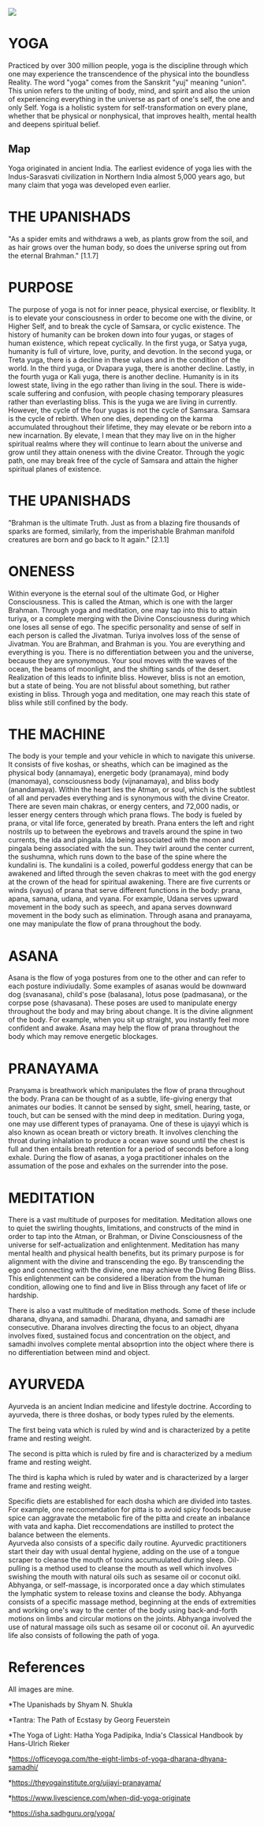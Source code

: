 <a href="https://juncture-digital.org"><img src="https://juncture-digital.org/images/ve-button.png"></a>

<param ve-config 
       title="Living Purely: An Introductory Guide to Yogic Being"
       author="Ariana Neira"
       banner="https://raw.githubusercontent.com/aneira18/juncture-visual-essay/main/changedbanner.jpg" 
       layout="vertical">

<!-- Entities discussed throughout the essay are typically defined before the essay text and
     are thus available in all text.  Entity identifiers (QIDs) can be found in either
     Wikipedia or Wikidata (https://www.wikidata.org)> -->
<param ve-entity eid="Q9350"> <!-- Yoga -->
<param ve-entity eid="Q466797"> <!-- Asana -->
<param ve-entity eid="Q839496"> <!-- Pranayama -->
<param ve-entity eid="Q108458"> <!-- Meditation -->
<param ve-entity eid="Q132325"> <!-- Ayurveda -->

# YOGA 
Practiced by over 300 million people, yoga is the discipline through which one may experience the transcendence of the physical into the boundless Reality.  The word "yoga" comes from the Sanskrit "yuj" meaning "union".  This union refers to the uniting of body, mind, and spirit and also the union of experiencing everything in the universe as part of one's self, the one and only Self.  Yoga is a holistic system for self-transformation on every plane, whether that be physical or nonphysical, that improves health, mental health and deepens spiritual belief.   
<param ve-graphic 
       label="OM" 
       description="artwork" 
       license="public domain" 
       url="https://raw.githubusercontent.com/aneira18/juncture-visual-essay/main/om.JPG">
       
## Map

Yoga originated in ancient India.  The earliest evidence of yoga lies with the Indus-Sarasvati civilization in Northern India almost 5,000 years ago, but many claim that yoga was developed even earlier.  
<param ve-map center="Q668" zoom="5" prefer-geojson>

# THE UPANISHADS
"As a spider emits and withdraws a web, as plants grow from the soil, and as hair grows over the human body, so does the universe spring out from the eternal Brahman." [1.1.7]
<param ve-graphic 
       label="Wisdom" 
       description="artwork" 
       license="public domain" 
       url="https://raw.githubusercontent.com/aneira18/juncture-visual-essay/main/best%20eye.jpg">

# PURPOSE
The purpose of yoga is not for inner peace, physical exercise, or flexiblity.  It is to elevate your consciousness in order to become one with the divine, or Higher Self, and to break the cycle of Samsara, or cyclic existence.  The history of humanity can be broken down into four yugas, or stages of human existence, which repeat cyclically.  In the first yuga, or Satya yuga, humanity is full of virture, love, purity, and devotion.  In the second yuga, or Treta yuga, there is a decline in these values and in the condition of the world.  In the third yuga, or Dvapara yuga, there is another decline.  Lastly, in the fourth yuga or Kali yuga, there is another decline.  Humanity is in its lowest state, living in the ego rather than living in the soul.  There is wide-scale suffering and confusion, with people chasing temporary pleasures rather than everlasting bliss.  This is the yuga we are living in currently.
However, the cycle of the four yugas is not the cycle of Samsara.  Samsara is the cycle of rebirth.  When one dies, depending on the karma accumulated throughout their lifetime, they may elevate or be reborn into a new incarnation.  By elevate, I mean that they may live on in the higher spiritual realms where they will continue to learn about the universe and grow until they attain oneness with the divine Creator.  Through the yogic path, one may break free of the cycle of Samsara and attain the higher spiritual planes of existence.  
<param ve-graphic 
       label="THE BUDDHA" 
       description="artwork" 
       license="public domain" 
       url="https://raw.githubusercontent.com/aneira18/juncture-visual-essay/main/IMG_0195.JPG">
       
# THE UPANISHADS
"Brahman is the ultimate Truth.  Just as from a blazing fire thousands of sparks are formed, similarly, from the imperishable Brahman manifold creatures are born and go back to It again." [2.1.1]
<param ve-graphic 
       label="Wisdom" 
       description="artwork" 
       license="public domain" 
       url="https://raw.githubusercontent.com/aneira18/juncture-visual-essay/main/best%20eye.jpg">
       
# ONENESS
Within everyone is the eternal soul of the ultimate God, or Higher Consciousness.  This is called the Atman, which is one with the larger Brahman.  Through yoga and meditation, one may tap into this to attain turiya, or a complete merging with the Divine Consciousness during which one loses all sense of ego.  The specific personality and sense of self in each person is called the Jivatman.  Turiya involves loss of the sense of Jivatman.  You are Brahman, and Brahman is you.  You are everything and everything is you.  There is no differentiation between you and the universe, because they are synonymous.  Your soul moves with the waves of the ocean, the beams of moonlight, and the shifting sands of the desert.  Realization of this leads to infinite bliss.  However, bliss is not an emotion, but a state of being.  You are not blissful about something, but rather existing in bliss.  Through yoga and meditation, one may reach this state of bliss while still confined by the body. 
<param ve-graphic 
       label="ONENESS" 
       description="artwork" 
       license="public domain" 
       url="https://raw.githubusercontent.com/aneira18/juncture-visual-essay/main/WE_ARE_ONE.JPG">

# THE MACHINE
The body is your temple and your vehicle in which to navigate this universe.  It consists of five koshas, or sheaths, which can be imagined as the physical body (annamaya), energetic body (pranamaya), mind body (manomaya), consciousness body (vijnanamaya), and bliss body (anandamaya).  Within the heart lies the Atman, or soul, which is the subtlest of all and pervades everything and is synonymous with the divine Creator.  There are seven main chakras, or energy centers, and 72,000 nadis, or lesser energy centers through which prana flows.  The body is fueled by prana, or vital life force, generated by breath.  Prana enters the left and right nostrils up to between the eyebrows and travels around the spine in two currents, the ida and pingala.  Ida being associated with the moon and pingala being associated with the sun.  They twirl around the center current, the sushumna, which runs down to the base of the spine where the kundalini is.  The kundalini is a coiled, powerful goddess energy that can be awakened and lifted through the seven chakras to meet with the god energy at the crown of the head for spiritual awakening.  There are five currents or winds (vayus) of prana that serve different functions in the body: prana, apana, samana, udana, and vyana.  For example, Udana serves upward movement in the body such as speech, and apana serves downward movement in the body such as elimination.  Through asana and pranayama, one may manipulate the flow of prana throughout the body.  
<param ve-graphic 
       label="THE SUBTLE BODY" 
       description="artwork" 
       license="public domain" 
       url="https://raw.githubusercontent.com/aneira18/juncture-visual-essay/main/thebody.JPG">

# ASANA
Asana is the flow of yoga postures from one to the other and can refer to each posture indiviudally.  Some examples of asanas would be downward dog (svanasana), child's pose (balasana), lotus pose (padmasana), or the corpse pose (shavasana).  These poses are used to manipulate energy throughout the body and may bring about change.  It is the divine alignment of the body.  For example, when you sit up straight, you instantly feel more confident and awake.  Asana may help the flow of prana throughout the body which may remove energetic blockages.  
<param ve-graphic 
       label="THE POWER OF ASANA" 
       description="artwork" 
       license="public domain" 
       url="https://raw.githubusercontent.com/aneira18/juncture-visual-essay/main/IMG_0206.JPG">

# PRANAYAMA
Pranyama is breathwork which manipulates the flow of prana throughout the body.  Prana can be thought of as a subtle, life-giving energy that animates our bodies.  It cannot be sensed by sight, smell, hearing, taste, or touch, but can be sensed with the mind deep in meditation.  During yoga, one may use different types of pranayama.  One of these is ujayyi which is also known as ocean breath or victory breath.  It involves clenching the throat during inhalation to produce a ocean wave sound until the chest is full and then entails breath retention for a period of seconds before a long exhale.  During the flow of asanas, a yoga practitioner inhales on the assumation of the pose and exhales on the surrender into the pose. 
<param ve-graphic 
       label="PRANAYAMA" 
       description="artwork" 
       license="public domain" 
       url="https://raw.githubusercontent.com/aneira18/juncture-visual-essay/main/Pranayama_.jpg">

# MEDITATION
There is a vast multitude of purposes for meditation.  Meditation allows one to quiet the swirling thoughts, limitations, and constructs of the mind in order to tap into the Atman, or Brahman, or Divine Consciousness of the universe for self-actualization and enlightenment.  Meditation has many mental health and physical health benefits, but its primary purpose is for alignment with the divine and transcending the ego.  By transcending the ego and connecting with the divine, one may achieve the Diving Being Bliss.  This enlightenment can be considered a liberation from the human condition, allowing one to find and live in Bliss through any facet of life or hardship.  
<param ve-graphic 
       label="Meditation" 
       description="artwork" 
       license="public domain" 
       url="https://raw.githubusercontent.com/aneira18/juncture-visual-essay/main/dharana.JPG">
       
There is also a vast multitude of meditation methods.  Some of these include dharana, dhyana, and samadhi.  Dharana, dhyana, and samadhi are consecutive.  Dharana involves directing the focus to an object, dhyana involves fixed, sustained focus and concentration on the object, and samadhi involves complete mental absoprtion into the object where there is no differentiation between mind and object.  
<param ve-graphic 
       label="Samadhi" 
       description="artwork" 
       license="public domain" 
       url="https://raw.githubusercontent.com/aneira18/juncture-visual-essay/main/samadhii.JPG">

# AYURVEDA
Ayurveda is an ancient Indian medicine and lifestyle doctrine.  According to ayurveda, there is three doshas, or body types ruled by the elements.  
<param ve-graphic 
       label="THE THREE DOSHAS" 
       description="artwork" 
       license="public domain" 
       url="https://raw.githubusercontent.com/aneira18/juncture-visual-essay/main/kapha.JPG">
       
The first being vata which is ruled by wind and is characterized by a petite frame and resting weight.  
<param ve-graphic 
       label="THE THREE DOSHAS" 
       description="artwork" 
       license="public domain" 
       url="https://raw.githubusercontent.com/aneira18/juncture-visual-essay/main/vata.JPG">
       
The second is pitta which is ruled by fire and is characterized by a medium frame and resting weight.  
<param ve-graphic 
       label="THE THREE DOSHAS" 
       description="artwork" 
       license="public domain" 
       url="https://raw.githubusercontent.com/aneira18/juncture-visual-essay/main/pitta.JPG">
       
The third is kapha which is ruled by water and is characterized by a larger frame and resting weight.
<param ve-graphic 
       label="THE THREE DOSHAS" 
       description="artwork" 
       license="public domain" 
       url="https://raw.githubusercontent.com/aneira18/juncture-visual-essay/main/kapha.JPG">
       
Specific diets are established for each dosha which are divided into tastes.  For example, one reccomendation for pitta is to avoid spicy foods because spice can aggravate the metabolic fire of the pitta and create an inbalance with vata and kapha.  Diet reccomendations are instilled to protect the balance between the elements.  
Ayurveda also consists of a specific daily routine.  Ayurvedic practitioners start their day with usual dental hygiene, adding on the use of a tongue scraper to cleanse the mouth of toxins accumuulated during sleep.  Oil-pulling is a method used to cleanse the mouth as well which involves swishing the mouth with natural oils such as sesame oil or coconut oikl.  Abhyanga, or self-massage, is incorporated once a day which stimulates the lymphatic system to release toxins and cleanse the body.  Abhyanga consists of a specific massage method, beginning at the ends of extremities and working one's way to the center of the body using back-and-forth motions on limbs and circular motions on the joints.  Abhyanga involved the use of natural massage oils such as sesame oil or coconut oil.  An ayurvedic life also consists of following the path of yoga.  
<param ve-graphic 
       label="THE THREE DOSHAS" 
       description="artwork" 
       license="public domain" 
       url="https://raw.githubusercontent.com/aneira18/juncture-visual-essay/main/AYURVEDA%202.jpg">

# References
All images are mine.

*The Upanishads by Shyam N. Shukla

*Tantra: The Path of Ecstasy by Georg Feuerstein

*The Yoga of Light: Hatha Yoga Padipika, India's Classical Handbook by Hans-Ulrich Rieker

*https://officeyoga.com/the-eight-limbs-of-yoga-dharana-dhyana-samadhi/

*https://theyogainstitute.org/ujjayi-pranayama/

*https://www.livescience.com/when-did-yoga-originate

*https://isha.sadhguru.org/yoga/


